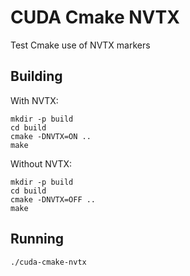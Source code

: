 # CUDA Cmake NVTX

Test Cmake use of NVTX markers



## Building

With NVTX: 

```
mkdir -p build
cd build
cmake -DNVTX=ON ..
make
```

Without NVTX: 

```
mkdir -p build
cd build
cmake -DNVTX=OFF ..
make
```

## Running

```
./cuda-cmake-nvtx 
```

